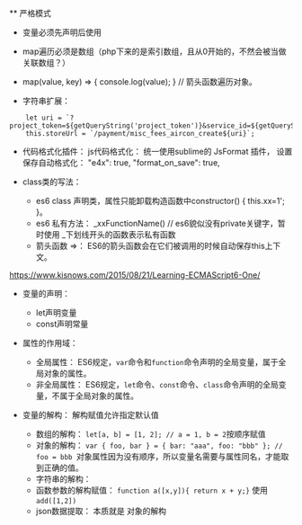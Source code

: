 ** 严格模式

* 变量必须先声明后使用

* map遍历必须是数组（php下来的是索引数组，且从0开始的，不然会被当做关联数组？）

* map(value, key) => { console.log(value); }  // 箭头函数遍历对象。  

* 字符串扩展： 
```
    let uri = `?project_token=${getQueryString('project_token')}&service_id=${getQueryString('service_id')}`;
    this.storeUrl = `/payment/misc_fees_aircon_create${uri}`;
```

* 代码格式化插件： js代码格式化： 统一使用sublime的 JsFormat 插件， 设置保存自动格式化： "e4x": true, "format_on_save": true,

* class类的写法：
  * es6 class 声明类，属性只能卸载构造函数中constructor() { this.xx=1'; }。
  * es6 私有方法： _xxFunctionName() // es6貌似没有private关键字，暂时使用 _下划线开头的函数表示私有函数 
  * 箭头函数 =>： ES6的箭头函数会在它们被调用的时候自动保存this上下文。


https://www.kisnows.com/2015/08/21/Learning-ECMAScript6-One/ 
* 变量的声明：
  * let声明变量
  * const声明常量


* 属性的作用域：
  * 全局属性： ES6规定，`var`命令和`function`命令声明的全局变量，属于全局对象的属性。
  * 非全局属性： ES6规定，`let`命令、`const`命令、`class`命令声明的全局变量，不属于全局对象的属性。 


* 变量的解构： 解构赋值允许指定默认值
  * 数组的解构： `let[a, b] = [1, 2]; // a = 1, b = 2`按顺序赋值
  * 对象的解构：  `var { foo, bar } = { bar: "aaa", foo: "bbb" }; // foo = bbb `对象属性因为没有顺序，所以变量名需要与属性同名，才能取到正确的值。
  * 字符串的解构： 
  * 函数参数的解构赋值： `function a([x,y]){ return x + y;}` 使用 `add([1,2])`
  * json数据提取： 本质就是 对象的解构